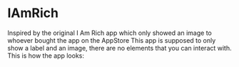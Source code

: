 # IAmRich
Inspired by the original I Am Rich app which only showed an image to whoever bought the app on the AppStore
This app is supposed to only show a label and an image, there are no elements that you can interact with.
This is how the app looks:

